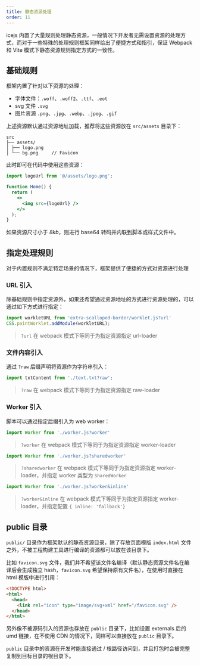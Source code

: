 ```yaml
---
title: 静态资源处理
order: 11
---
```


icejs 内置了大量规则处理静态资源，一般情况下开发者无需设置资源的处理方式，而对于一些特殊的处理规则框架同样给出了便捷方式和指引，保证 Webpack 和 Vite 模式下静态资源规则指定方式的一致性。

## 基础规则

框架内置了针对以下资源的处理：

- 字体文件：`.woff`、`.woff2`、`.ttf`、`.eot`
- svg 文件 `.svg`
- 图片资源 `.png`、`.jpg`、`.webp`、`.jpeg`、`.gif`

上述资源默认通过资源地址加载，推荐将这些资源放在 `src/assets` 目录下：

```
src
├── assets/
│ ├── logo.png
│ └── bg.png     // Favicon
```

此时即可在代码中使用这些资源：

```jsx
import logoUrl from '@/assets/logo.png';

function Home() {
  return (
    <>
      <img src={logoUrl} />
    </>
  );
}
```

如果资源尺寸小于 *8kb*，则进行 base64 转码并内联到脚本或样式文件中。

## 指定处理规则

对于内置规则不满足特定场景的情况下，框架提供了便捷的方式对资源进行处理

### URL 引入

除基础规则中指定资源外，如果还希望通过资源地址的方式进行资源处理的，可以通过如下方式进行指定：

```js
import workletURL from 'extra-scalloped-border/worklet.js?url'
CSS.paintWorklet.addModule(workletURL);
```

> `?url` 在 webpack 模式下等同于为指定资源指定 url-loader

### 文件内容引入

通过 `?raw` 后缀声明将资源作为字符串引入：

```js
import txtContent from './text.txt?raw';
```

> `?raw` 在 webpack 模式下等同于为指定资源指定 raw-loader

### Worker 引入

脚本可以通过指定后缀引入为 web worker：

```js
import Worker from './worker.js?worker'
```

> `?worker` 在 webpack 模式下等同于为指定资源指定 worker-loader

```js
import Worker from './worker.js?sharedworker'
```

> `?sharedworker` 在 webpack 模式下等同于为指定资源指定 worker-loader，并指定 worker 类型为 `SharedWorker`

```js
import Worker from './worker.js?worker&inline'
```

> `?worker&inline` 在 webpack 模式下等同于为指定资源指定 worker-loader，并指定配置 `{ inline: 'fallback'}`

## public 目录

`public/` 目录作为框架默认的静态资源目录，除了存放页面模版 `index.html` 文件之外，不被工程构建工具进行编译的资源都可以放在该目录下。

比如 `favicon.svg` 文件，我们并不希望该文件名编译（默认静态资源文件名在编译后会生成独立 hash，`favicon.svg` 希望保持原有文件名），在使用时直接在 html 模版中进行引用：

```html
<!DOCTYPE html>
<html>
  <head>
    <link rel="icon" type="image/svg+xml" href="/favicon.svg" />
  </head>
</html>
```

另外像不被源码引入的资源也存放在 `public` 目录下，比如设置 externals 后的 umd 链接，在不使用 CDN 的情况下，同样可以直接放在 `public` 目录下。

`public` 目录中的资源在开发时能直接通过 / 根路径访问到，并且打包时会被完整复制到目标目录的根目录下。
